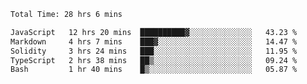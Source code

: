 <!--START_SECTION:waka-->

```txt
Total Time: 28 hrs 6 mins

JavaScript   12 hrs 20 mins  ██████████▓░░░░░░░░░░░░░░   43.23 %
Markdown     4 hrs 7 mins    ███▓░░░░░░░░░░░░░░░░░░░░░   14.47 %
Solidity     3 hrs 24 mins   ███░░░░░░░░░░░░░░░░░░░░░░   11.95 %
TypeScript   2 hrs 38 mins   ██▒░░░░░░░░░░░░░░░░░░░░░░   09.24 %
Bash         1 hr 40 mins    █▒░░░░░░░░░░░░░░░░░░░░░░░   05.87 %
```

<!--END_SECTION:waka-->
